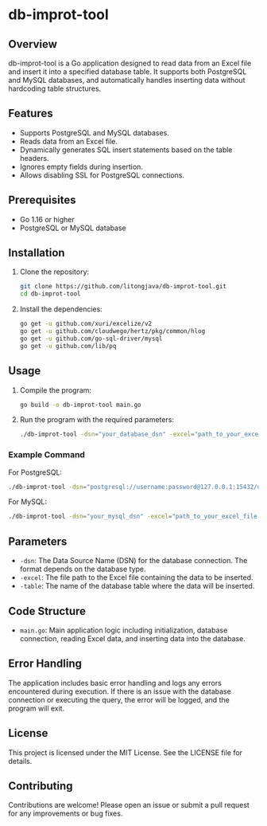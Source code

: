 # db-improt-tool

## Overview

db-improt-tool is a Go application designed to read data from an Excel file and insert it into a specified database table. It supports both PostgreSQL and MySQL databases, and automatically handles inserting data without hardcoding table structures.

## Features

- Supports PostgreSQL and MySQL databases.
- Reads data from an Excel file.
- Dynamically generates SQL insert statements based on the table headers.
- Ignores empty fields during insertion.
- Allows disabling SSL for PostgreSQL connections.

## Prerequisites

- Go 1.16 or higher
- PostgreSQL or MySQL database

## Installation

1. Clone the repository:
   ```sh
   git clone https://github.com/litongjava/db-improt-tool.git
   cd db-improt-tool
   ```

2. Install the dependencies:
   ```sh
   go get -u github.com/xuri/excelize/v2
   go get -u github.com/cloudwego/hertz/pkg/common/hlog
   go get -u github.com/go-sql-driver/mysql
   go get -u github.com/lib/pq
   ```

## Usage

1. Compile the program:
   ```sh
   go build -o db-improt-tool main.go
   ```

2. Run the program with the required parameters:
   ```sh
   ./db-improt-tool -dsn="your_database_dsn" -excel="path_to_your_excel_file.xlsx" -table="your_table_name"
   ```

### Example Command

For PostgreSQL:
```sh
./db-improt-tool -dsn="postgresql://username:password@127.0.0.1:15432/dbname?sslmode=false" -excel="path_to_your_excel_file.xlsx" -table="your_table_name"
```

For MySQL:
```sh
./db-improt-tool -dsn="your_mysql_dsn" -excel="path_to_your_excel_file.xlsx" -table="your_table_name"
```

## Parameters

- `-dsn`: The Data Source Name (DSN) for the database connection. The format depends on the database type.
- `-excel`: The file path to the Excel file containing the data to be inserted.
- `-table`: The name of the database table where the data will be inserted.

## Code Structure

- `main.go`: Main application logic including initialization, database connection, reading Excel data, and inserting data into the database.

## Error Handling

The application includes basic error handling and logs any errors encountered during execution. If there is an issue with the database connection or executing the query, the error will be logged, and the program will exit.

## License

This project is licensed under the MIT License. See the LICENSE file for details.

## Contributing

Contributions are welcome! Please open an issue or submit a pull request for any improvements or bug fixes.